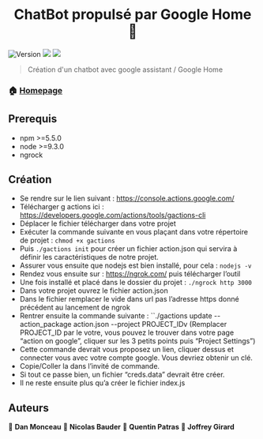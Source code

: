 <h1 align="center">ChatBot propulsé par Google Home 👋</h1>
<p>
  <img alt="Version" src="https://img.shields.io/badge/version-1.0.0-blue.svg?cacheSeconds=2592000" />
  <img src="https://img.shields.io/badge/npm-%3E%3D5.5.0-blue.svg" />
  <img src="https://img.shields.io/badge/node-%3E%3D9.3.0-blue.svg" />


</p>

> Création d'un chatbot avec google assistant / Google Home



### 🏠 [Homepage](https://gitlab.com/chatbotleans45/chatbotleans#readme)

## Prerequis

- npm >=5.5.0
- node >=9.3.0
- ngrock

## Création


- Se rendre sur le lien suivant : https://console.actions.google.com/
- Télécharger g actions ici : https://developers.google.com/actions/tools/gactions-cli
- Déplacer le fichier télécharger dans votre projet
- Exécuter la commande suivante en vous plaçant dans votre répertoire de projet : ``chmod +x gactions``
- Puis ``./gactions init`` pour créer un fichier action.json qui servira à définir les caractéristiques de notre projet. 
- Assurer vous ensuite que nodejs est bien installé, pour cela : ``nodejs -v``
- Rendez vous ensuite sur : https://ngrok.com/ puis télécharger l’outil
- Une fois installé et placé dans le dossier du projet : ``./ngrock http 3000``
- Dans votre projet ouvrez le fichier action.json
- Dans le fichier remplacer le vide dans url pas l’adresse https donné précédent au lancement de ngrok
- Rentrer ensuite la commande suivante : ``./gactions update --action_package action.json --project PROJECT_IDv (Remplacer PROJECT_ID par le votre, vous pouvez le trouver dans votre page “action on google”, cliquer sur les 3 petits points puis “Project Settings”)
- Cette commande devrait vous proposez un lien, cliquer dessus et connecter vous avec votre compte google. Vous devriez obtenir un clé.
- Copie/Coller la dans l’invité de commande. 
- Si tout ce passe bien, un fichier “creds.data” devrait être créer.
- Il ne reste ensuite plus qu’a créer le fichier index.js
## Auteurs

👤 **Dan Monceau**
👤 **Nicolas Bauder**
👤 **Quentin Patras**
👤 **Joffrey Girard**
